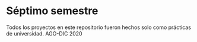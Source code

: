 # Séptimo semestre
Todos los proyectos en este repositorio fueron hechos solo como prácticas de universidad.
AGO-DIC 2020
